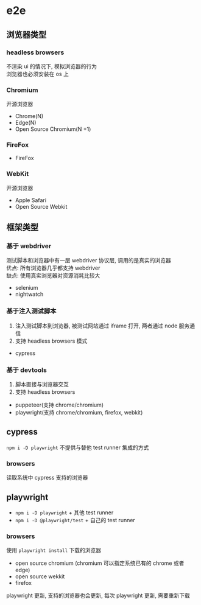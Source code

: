 # e2e

## 浏览器类型

### headless browsers

不渲染 ui 的情况下, 模拟浏览器的行为  
浏览器也必须安装在 os 上

### Chromium

开源浏览器

- Chrome(N)
- Edge(N)
- Open Source Chromium(N +1)

### FireFox

- FireFox

### WebKit

开源浏览器

- Apple Safari
- Open Source Webkit

## 框架类型

### 基于 webdriver

测试脚本和浏览器中有一层 webdriver 协议层, 调用的是真实的浏览器  
优点: 所有浏览器几乎都支持 webdriver  
缺点: 使用真实浏览器对资源消耗比较大

- selenium
- nightwatch

### 基于注入测试脚本

1. 注入测试脚本到浏览器, 被测试网站通过 iframe 打开, 两者通过 node 服务通信
2. 支持 headless browsers 模式

- cypress

### 基于 devtools

1. 脚本直接与浏览器交互
2. 支持 headless browsers

- puppeteer(支持 chrome/chromium)
- playwright(支持 chrome/chromium, firefox, webkit)

## cypress

`npm i -D playwright` 不提供与替他 test runner 集成的方式

### browsers

读取系统中 cypress 支持的浏览器

## playwright

- `npm i -D playwright` + 其他 test runner
- `npm i -D @playwright/test` + 自己的 test runner

### browsers

使用 `playwright install` 下载的浏览器  

- open source chromium (chromium 可以指定系统已有的 chrome 或者 edge)
- open source wekkit
- firefox

playwright 更新, 支持的浏览器也会更新, 每次 playwright 更新, 需要重新下载  
